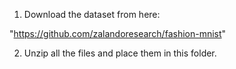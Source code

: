 1. Download the dataset from here:

"https://github.com/zalandoresearch/fashion-mnist"

2. Unzip all the files and place them in this folder.
